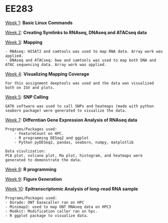 # EE283

[Week 1](homework1.md): **Basic Linux Commands** 

[Week 2](homework2.md): **Creating Symlinks to RNAseq, DNAseq and ATACseq data**

[Week 3](week3.md): **Mapping**

    - RNAseq: HISAT2 and samtools was used to map RNA data. Array work was applied.
    - DNAseq and ATACseq: bwa and samtools was used to map both DNA and ATAC sequencing data. Array work was applied.

[Week 4](week4.md): **Visualizing Mapping Coverage**  

    For this assignment deeptools was used and the data was visualized both on IGV and plots.

[Week 5](week5.md): **SNP Calling**

    GATK software was used to call SNPs and heatmaps (made with python seaborn package) were generated to visualize the data.

[Week 7](week7.md): **Differntian Gene Expression Analysis of RNAseq data**

    Programs/Packages used:
        - FeatureCount on HPC.
        - R programming DESeq2 and ggplot 
        - Python pyDESeq2, pandas, seaborn, numpy, matplotlib 

    Data visulization:
    PCA plot, volcano plot, Ma plot, histogram, and heatmaps were generated to demonstrate the data.

[Week 8](week8.md): **R programming**

[Week 9](week9.md): **Figure Generation**

[Week 10](week10.md): **Epitranscriptomic Analysis of long-read RNA sample**

    Programs/Packages used:
    - Dorado: ONT basecaller ran on HPC 
    - Minimap2: used to map ONT RNAseq data on HPC3 
    - Modkit: Modification caller ran on hpc. 
    - R ggplot package to visualize data. 
